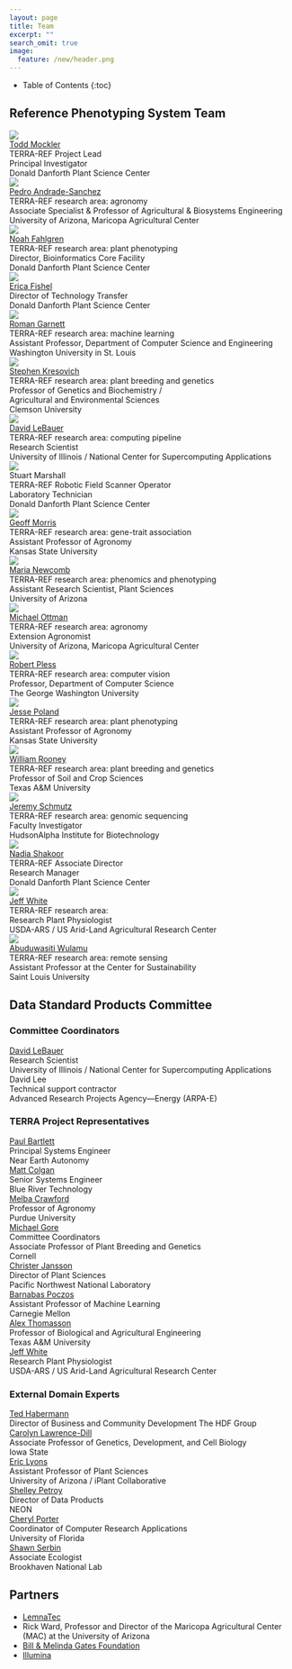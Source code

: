 ```yaml
---
layout: page
title: Team
excerpt: ""
search_omit: true
image:
  feature: /new/header.png
---
```



* Table of Contents
{:toc}

## Reference Phenotyping System Team
<div class="profiles">
<div class="profile-image"><img src="/images/team/Mockler.jpg"></div>
<div class="profile-bio">
<a href="http://mocklerlab.org/" target="_blank">Todd Mockler</a><br/>
TERRA-REF Project Lead<br/>
Principal Investigator<br/>
Donald Danforth Plant Science Center<br/>
</div>

<div class="profile-image"><img src="/images/team/Andrade.jpg"></div>
<div class="profile-bio">
<a href="https://cals.arizona.edu/abe/people/pedro-andrade" target="_blank">Pedro Andrade-Sanchez</a><br/>
TERRA-REF research area: agronomy<br/>
Associate Specialist & Professor of Agricultural & Biosystems Engineering<br/>
University of Arizona, Maricopa Agricultural Center<br/>
</div>


<div class="profile-image"><img src="/images/team/fahlgren.jpg"></div>
<div class="profile-bio">
<a href="https://www.danforthcenter.org/scientists-research/core-technologies/bioinformatics" target="_blank">Noah Fahlgren</a><br/>
TERRA-REF research area: plant phenotyping <br/>
Director, Bioinformatics Core Facility<br/>
Donald Danforth Plant Science Center
</div>


<div class="profile-image"><img src="/images/team/fishel.jpg"></div>
<div class="profile-bio">
<a href="https://www.danforthcenter.org/scientists-research/technology-transfer" target="_blank">Erica Fishel</a><br/>
Director of Technology Transfer<br/>
Donald Danforth Plant Science Center
</div>

<div class="profile-image"><img src="/images/team/Garnett.jpg"></div>
<div class="profile-bio">
<a href="http://www.cse.wustl.edu/~garnett/" target="_blank">Roman Garnett</a><br/>
TERRA-REF research area: machine learning<br/>
Assistant Professor, Department of Computer Science and Engineering<br/>
Washington University in St. Louis
</div>

<div class="profile-image"><img src="/images/team/Kresovich.jpg"></div>
<div class="profile-bio">
<a href="http://www.clemson.edu/cafls/faculty_staff/profiles/skresov" target="_blank">Stephen Kresovich</a><br/>
TERRA-REF research area: plant breeding and genetics<br/>
Professor of Genetics and Biochemistry / <br/>
Agricultural and Environmental Sciences<br/>
Clemson University
</div>

<div class="profile-image"><img src="/images/team/LeBauer.jpg"></div>
<div class="profile-bio">
<a href="https://sites.google.com/site/dlebauer/" target="_blank">David LeBauer</a><br/>
TERRA-REF research area: computing pipeline<br/>
Research Scientist<br/>
University of Illinois / National Center for Supercomputing Applications
</div>

<div class="profile-image"><img src="/images/team/marshall.jpg"></div>
<div class="profile-bio">
Stuart Marshall<br/>
TERRA-REF Robotic Field Scanner Operator<br/>
Laboratory Technician<br/>
Donald Danforth Plant Science Center
</div>

<div class="profile-image"><img src="/images/team/morris.png"></div>
<div class="profile-bio">
<a href="http://www.agronomy.k-state.edu/people/faculty/morris-geoffrey/" target="_blank">Geoff Morris</a><br/>
TERRA-REF research area: gene-trait association<br/>
Assistant Professor of Agronomy<br/>
Kansas State University
</div>

<div class="profile-image"><img src="/images/team/newcomb.png"></div>
<div class="profile-bio">
<a href="https://www.linkedin.com/in/maria-newcomb-1a3a5b33/" target="_blank">Maria Newcomb</a><br/>
TERRA-REF research area: phenomics and phenotyping<br/>
Assistant Research Scientist, Plant Sciences<br/>
University of Arizona
</div>

<div class="profile-image"><img src="/images/team/ottman.jpg"></div>
<div class="profile-bio">
<a href="https://cals.arizona.edu/spls/content/michael-0" target="_blank">Michael Ottman</a><br/>
TERRA-REF research area: agronomy    <br/>
Extension Agronomist<br/>
University of Arizona, Maricopa Agricultural Center
</div>

<div class="profile-image"><img src="/images/team/Pless.jpg"></div>
<div class="profile-bio">
<a href="https://www.cs.seas.gwu.edu/robert-pless" target="_blank">Robert Pless</a><br/>
TERRA-REF research area: computer vision<br/>
Professor, Department of Computer Science<br/>
The George Washington University
</div>

<div class="profile-image"><img src="/images/team/Poland.jpg"></div>
<div class="profile-bio">
<a href="http://wheatgenetics.org/people/3-jesse-poland" target="_blank">Jesse Poland</a><br/>
TERRA-REF research area: plant phenotyping <br/>
Assistant Professor of Agronomy<br/>
Kansas State University
</div>

<div class="profile-image"><img src="/images/team/Rooney.jpg"></div>
<div class="profile-bio">
<a href="http://soilcrop.tamu.edu/people/rooney-william/" target="_blank">William Rooney</a><br/>
TERRA-REF research area: plant breeding and genetics<br/>
Professor of Soil and Crop Sciences<br/>
Texas A&M University
</div>

<div class="profile-image"><img src="/images/team/Schmutz.png"></div>
<div class="profile-bio">
<a href="http://hudsonalpha.org/faculty/jeremy-schmutz" target="_blank">Jeremy Schmutz</a><br/>
TERRA-REF research area: genomic sequencing<br/>
Faculty Investigator<br/>
HudsonAlpha Institute for Biotechnology
</div>
    
<div class="profile-image"><img src="/images/team/Shakoor.jpg"></div>
<div class="profile-bio">
<a href="http://mocklerlab.org/about" target="_blank">Nadia Shakoor</a><br/>
TERRA-REF Associate Director<br/>
Research Manager<br/>
Donald Danforth Plant Science Center
</div>

<div class="profile-image"><img src="/images/team/White.jpg"></div>
<div class="profile-bio">
<a href="https://www.ars.usda.gov/people-locations/person?person-id=33167" target="_blank">Jeff White</a><br/>
TERRA-REF research area:<br/>
Research Plant Physiologist<br/>
USDA-ARS / US Arid-Land Agricultural Research Center<br/>
</div>

<div class="profile-image"><img src="/images/team/Wulamu.jpg"></div>
<div class="profile-bio">
<a href="http://www.slu.edu/sustainability/about-us/faculty/abuduwasiti-wulamu-phd" target="_blank">Abuduwasiti Wulamu</a><br/>
TERRA-REF research area: remote sensing<br/>
Assistant Professor at the Center for Sustainability<br/>
Saint Louis University
</div>
</div>


## Data Standard Products Committee

### Committee Coordinators

<div class="profiles">
<div class="profile-bio">
<a href="https://sites.google.com/site/dlebauer/" target="_blank">David LeBauer</a><br/>
Research Scientist<br/>
University of Illinois / National Center for Supercomputing Applications<br/>
</div>

<div class="profile-bio">
David Lee<br/>
Technical support contractor<br/>
Advanced Research Projects Agency—Energy (ARPA-E)<br/>
</div>
</div>

### TERRA Project Representatives

<div class="profiles">
<div class="profile-bio">
<a href="http://www.nearearth.aero/" target="_blank">Paul Bartlett</a><br/>
Principal Systems Engineer<br/>
Near Earth Autonomy<br/>
</div>

<div class="profile-bio">
<a href="http://team.bluerivert.com/" target="_blank">Matt Colgan</a><br/>
Senior Systems Engineer<br/>
Blue River Technology<br/>
</div>

<div class="profile-bio">
<a href="https://ag.purdue.edu/agry/directory/Pages/melbac.aspx" target="_blank">Melba Crawford</a><br/>
Professor of Agronomy<br/>
Purdue University<br/>
</div>

<div class="profile-bio">
<a href="https://plbrgen.cals.cornell.edu/people/michael-gore" target="_blank">Michael Gore</a><br/>
Committee Coordinators<br/>
Associate Professor of Plant Breeding and Genetics<br/>
Cornell<br/>
</div>

<div class="profile-bio">
<a href="https://www.emsl.pnl.gov/emslweb/people/christer-jansson" target="_blank">Christer Jansson</a><br/>
Director of Plant Sciences<br/>
Pacific Northwest National Laboratory<br/>
</div>


<div class="profile-bio">
<a href="http://www.cs.cmu.edu/~bapoczos/" target="_blank">Barnabas Poczos</a><br/>
Assistant Professor of Machine Learning<br/>
Carnegie Mellon<br/>
</div>

<div class="profile-bio">
<a href="http://baen.tamu.edu/people/thomasson-alex/" target="_blank">Alex Thomasson</a><br/>
Professor of Biological and Agricultural Engineering<br/>
Texas A&M University<br/>
</div>
    
<div class="profile-bio">
<a href="https://www.ars.usda.gov/people-locations/person?person-id=33167" target="_blank">Jeff White</a><br/>
Research Plant Physiologist<br/>
USDA-ARS / US Arid-Land Agricultural Research Center<br/>
</div>

### External Domain Experts

<div class="profile-bio">
<a href="https://www.hdfgroup.org/team/ted-habermann/" target="_blank">Ted Habermann</a><br/>
Director of Business and Community Development
The HDF Group
</div>

<div class="profile-bio">
<a href="http://www.gdcb.iastate.edu/faculty-and-research/faculty/carolyn-j-lawrence/" target="_blank">Carolyn Lawrence-Dill</a><br/>
Associate Professor of Genetics, Development, and Cell Biology<br/>
Iowa State<br/>
</div>

<div class="profile-bio">
<a href="https://cals.arizona.edu/spls/content/eric" target="_blank">Eric Lyons</a><br/>
Assistant Professor of Plant Sciences<br/>
University of Arizona / iPlant Collaborative
</div>

<div class="profile-bio">
<a href="http://www.neonscience.org/about/staff/shelley-petroy" target="_blank">Shelley Petroy</a><br/>
Director of Data Products<br/>
NEON<br/>
</div>

<div class="profile-bio">
<a href="http://abe.ufl.edu/mcnair/cheryl.asp" target="_blank">Cheryl Porter</a><br/>
Coordinator of Computer Research Applications<br/>
University of Florida<br/>
</div>

<div class="profile-bio">
<a href="https://www.bnl.gov/envsci/bio/serbin-shawn.php" target="_blank">Shawn Serbin</a><br/>
Associate Ecologist<br/>
Brookhaven National Lab<br/>
</div>



</div>





## Partners

* [LemnaTec](http://www.lemnatec.com/)
* Rick Ward, Professor and Director of the Maricopa Agricultural Center (MAC) at the University of Arizona
* [Bill & Melinda Gates Foundation](http://www.gatesfoundation.org/)
* [Illumina](https://www.illumina.com/)

